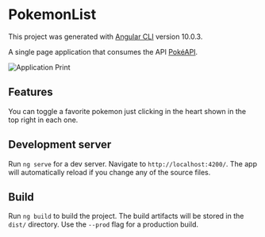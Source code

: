 # PokemonList

This project was generated with [Angular CLI](https://github.com/angular/angular-cli) version 10.0.3.

A single page application that consumes the API [PokéAPI](https://pokeapi.co).

![Application Print](https://s3.amazonaws.com/com.rodrigo.git.pokeapi/imgGit.png)

## Features

You can toggle a favorite pokemon just clicking in the heart shown in the top right in each one.

## Development server

Run `ng serve` for a dev server. Navigate to `http://localhost:4200/`. The app will automatically reload if you change any of the source files.

## Build

Run `ng build` to build the project. The build artifacts will be stored in the `dist/` directory. Use the `--prod` flag for a production build.
